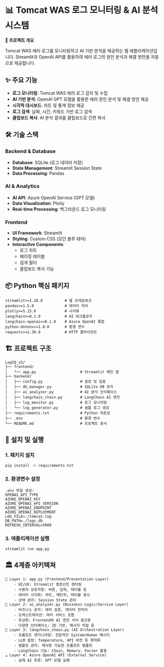 # 📊 Tomcat WAS 로그 모니터링 & AI 분석 시스템

**📖 프로젝트 개요**

Tomcat WAS 에러 로그를 모니터링하고 AI 기반 분석을 제공하는 웹 애플리케이션입니다. Streamlit과 OpenAI API를 활용하여 에러 로그의 원인 분석과 해결 방안을 자동으로 제공합니다.

## ✨ 주요 기능

- **로그 모니터링**: Tomcat WAS 에러 로그 감지 및 수집
- **AI 기반 분석**: OpenAI GPT 모델을 활용한 에러 원인 분석 및 해결 방안 제공
- **시각적 대시보드**: 차트 및 통계 정보 제공
- **로그 검색**: 날짜, 시간, 키워드 기반 로그 검색
- **클립보드 복사**: AI 분석 결과를 클립보드로 간편 복사

## 🛠 기술 스택

### Backend & Database
- **Database**: SQLite (로그 데이터 저장)
- **State Management**: Streamlit Session State
- **Data Processing**: Pandas

### AI & Analytics
- **AI API**: Azure OpenAI Service (GPT 모델)
- **Data Visualization**: Plotly
- **Real-time Processing**: 백그라운드 로그 모니터링

### Frontend
- **UI Framework**: Streamlit
- **Styling**: Custom CSS (모던 블루 테마)
- **Interactive Components**: 
  - 로그 차트
  - 페이징 테이블
  - 검색 필터
  - 클립보드 복사 기능

## 📦 Python 핵심 패키지
    streamlit>=1.28.0          # 웹 프레임워크
    pandas>=1.5.0              # 데이터 처리
    plotly>=5.15.0             # 시각화
    langchain>=0.1.0           # AI 워크플로우
    langchain-openai>=0.1.0    # Azure OpenAI 통합
    python-dotenv>=1.0.0       # 환경 변수
    requests>=2.30.0           # HTTP 클라이언트

## 🏗 프로젝트 구조
    LogIQ_v2/
    ├── frontend/
    │   └── app.py                    # Streamlit 메인 앱
    ├── backend/
    │   ├── config.py                 # 설정 및 검증
    │   ├── db_manager.py             # SQLite DB 관리
    │   ├── ai_analyzer.py            # AI 분석 인터페이스
    │   ├── langchain_chain.py        # LangChain AI 엔진
    │   ├── log_monitor.py            # 로그 모니터링
    │   └── log_generator.py          # 샘플 로그 생성
    ├── requirements.txt              # Python 의존성
    ├── .env                          # 환경 변수
    └── README.md                     # 프로젝트 문서

## 🔧 설치 및 실행
### 1. 패키지 설치
    pip install -r requirements.txt
### 2. 환경변수 설정
    .env 파일 생성:
    OPENAI_API_TYPE
    AZURE_OPENAI_KEY
    AZURE_OPENAI_API_VERSION
    AZURE_OPENAI_ENDPOINT
    AZURE_OPENAI_DEPLOYMENT
    LOG_FILE=./tomcat.log
    DB_PATH=./logs.db
    REFRESH_INTERVAL=5000
### 3. 애플리케이션 실행
    streamlit run app.py

## 🏛️ 4계층 아키텍쳐
    📱 Layer 1: app.py (Frontend/Presentation Layer)
        - UI/UX: Streamlit 컴포넌트 렌더링
        - 사용자 상호작용: 버튼, 입력, 테이블 등
        - 데이터 시각화: 차트, 메트릭, 테이블 표시
        - 상태 관리: Session State 관리
    🔗 Layer 2: ai_analyzer.py (Business Logic/Service Layer)
        - 비즈니스 로직: 에러 검증, 데이터 전처리
        - 오케스트레이션: 여러 서비스 조합
        - 추상화: Frontend와 AI 엔진 사이 중간층
        - 다양한 인터페이스: ID 기반, 메시지 직접 등
    🤖 Layer 3: langchain_chain.py (AI Orchestration Layer)
        - 프롬프트 엔지니어링: 전문적인 System/Human 메시지
        - LLM 설정: Temperature, API 버전 등 최적화
        - 템플릿 관리: 재사용 가능한 프롬프트 템플릿
        - LangChain 기능: Chain, Memory, Parser 활용
    ☁️ Layer 4: Azure OpenAI API (External Service)
        - 실제 AI 추론: GPT 모델 실행
